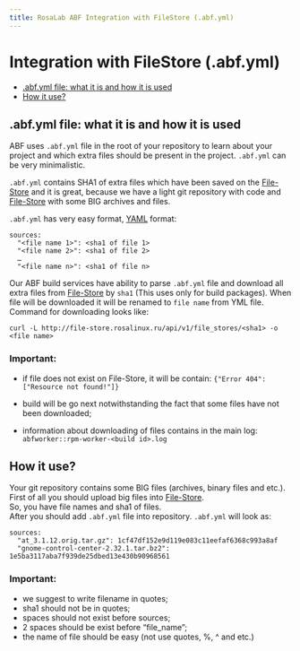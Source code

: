 ```yaml
---
title: RosaLab ABF Integration with FileStore (.abf.yml)
---
```


# Integration with FileStore (.abf.yml)

* <a href="#abfyml-file-what-it-is-and-how-it-is-used">.abf.yml file: what it is and how it is used</a>
* <a href="#how-it-use">How it use?</a>

## .abf.yml file: what it is and how it is used

ABF uses `.abf.yml` file in the root of your repository to learn about your project and which extra files should be present in the project. `.abf.yml` can be very minimalistic.

`.abf.yml` contains SHA1 of extra files which have been saved on the
<a href="http://file-store.rosalinux.ru/">File-Store</a>
and it is great, because we have a light git repository with code and
<a href="http://file-store.rosalinux.ru/">File-Store</a>
with some BIG archives and files.

`.abf.yml` has very easy format, <a href="http://en.wikipedia.org/wiki/YAML">YAML</a> format:

    sources:
      "<file name 1>": <sha1 of file 1>
      "<file name 2>": <sha1 of file 2>  
      …
      "<file name n>": <sha1 of file n>

Our ABF build services have ability to parse `.abf.yml` file and download all extra files from <a href="http://file-store.rosalinux.ru/">File-Store</a> by `sha1` (This uses only for build packages).
When file will be downloaded it will be renamed to `file name` from YML file.
Command for downloading looks like:

    curl -L http://file-store.rosalinux.ru/api/v1/file_stores/<sha1> -o <file name>

### Important:
* if file does not exist on File-Store, it will be contain:
    `{"Error 404":["Resource not found!"]}`

* build will be go next notwithstanding the fact that some files have not been downloaded;
* information about downloading of files contains in the main log:
    `abfworker::rpm-worker-<build id>.log`

## How it use?

Your git repository contains some BIG files (archives, binary files and etc.).<br/>
First of all you should upload big files into
<a href="http://file-store.rosalinux.ru/">File-Store</a>.<br/>
So, you have file names and sha1 of files.<br/>
After you should add `.abf.yml` file into repository. `.abf.yml` will look as:

    sources:
      "at_3.1.12.orig.tar.gz": 1cf47df152e9d119e083c11eefaf6368c993a8af
      "gnome-control-center-2.32.1.tar.bz2": 1e5ba3117aba7f939de25dbed13e430b90968561

### Important:
* we suggest to write filename in quotes;
* sha1 should not be in quotes;
* spaces should not exist before sources;
* 2 spaces should be exist before “file_name”;
* the name of file should be easy (not use quotes, %, ^ and etc.)
